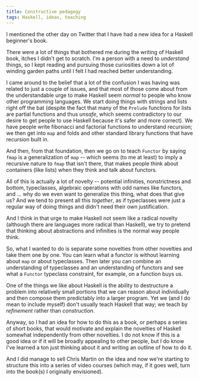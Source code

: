 ```yaml
---
title: Constructive pedagogy
tags: Haskell, ideas, teaching
---
```


I mentioned the other day on Twitter that I have had a new idea for a Haskell beginner's book. 

There were a lot of things that bothered me during the writing of Haskell book, itches I didn't get to scratch. I'm a person with a need to *understand* things, so I kept reading and pursuing those curiosities down a lot of winding garden paths until I felt I had reached better understanding. 

I came around to the belief that a lot of the confusion I was having was related to just a couple of issues, and that most of those come about from the understandable urge to make Haskell seem *normal* to people who know other programming languages. We start doing things with strings and lists right off the bat (despite the fact that many of the `Prelude` functions for lists are partial functions and thus *unsafe*, which seems contradictory to our desire to get people to use Haskell because it's safer and more correct). We have people write fibonacci and factorial functions to understand recursion; we then get into `map` and folds and other standard library functions that have recursion built in. 

And then, from that foundation, then we go on to teach `Functor` by saying `fmap` is a generalization of `map` -- which seems (to me at least) to imply a recursive nature to `fmap` that isn't there, that makes people think about containers (like lists) when they think and talk about functors.

All of this is actually a lot of novelty -- potential infinities, nonstrictness and bottom, typeclasses, algebraic operations with odd names like functors, and ... why do we even want to generalize this thing, what does that give us? And we tend to present all this *together*, as if typeclasses were just a regular way of doing things and didn't need their own justification.  

And I think in that urge to make Haskell not seem like a radical novelty (although there are languages more radical than Haskell), we try to pretend that thinking about abstractions and infinities is the normal way people think. 

So, what I wanted to do is separate some novelties from other novelties and take them one by one. You can learn what a functor is without learning about `map` or about typeclasses. Then later you can combine an understanding of typeclasses and an understanding of functors and see what a `Functor` typeclass constraint, for example, on a function buys us. 

One of the things we like about Haskell is the ability to destructure a problem into relatively small portions that we can reason about individually and then compose them predictably into a larger program. Yet we (and I do mean to include myself) don't usually teach Haskell that way; we teach by *refinement* rather than *construction*.

Anyway, so I had an idea for how to do this as a book, or perhaps a series of short books, that would motivate and explain the novelties of Haskell somewhat independently from other novelties. I do not know if this is a good idea or if it will be broadly appealing to other people, but I do know I've learned a ton just thinking about it and writing an outline of how to do it.

And I did manage to sell Chris Martin on the idea and now we're starting to structure this into a series of video courses (which may, if it goes well, turn into the book(s) I originally envisioned). 